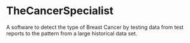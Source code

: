 # TheCancerSpecialist
A software to detect the type of Breast Cancer by testing data from test reports to the pattern from a large historical data set.

